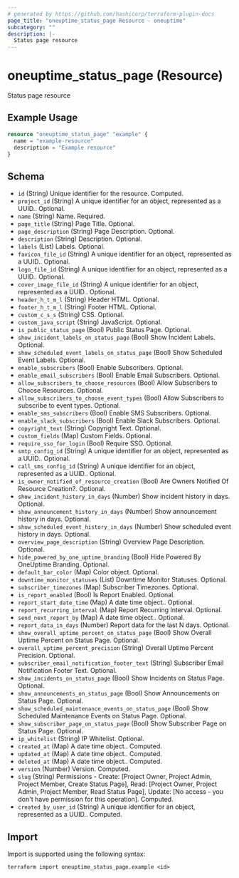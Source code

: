 ```yaml
---
# generated by https://github.com/hashicorp/terraform-plugin-docs
page_title: "oneuptime_status_page Resource - oneuptime"
subcategory: ""
description: |-
  Status page resource
---
```


# oneuptime_status_page (Resource)

Status page resource

## Example Usage

```terraform
resource "oneuptime_status_page" "example" {
  name = "example-resource"
  description = "Example resource"
}
```

## Schema

- `id` (String) Unique identifier for the resource. Computed.
- `project_id` (String) A unique identifier for an object, represented as a UUID.. Optional.
- `name` (String) Name. Required.
- `page_title` (String) Page Title. Optional.
- `page_description` (String) Page Description. Optional.
- `description` (String) Description. Optional.
- `labels` (List) Labels. Optional.
- `favicon_file_id` (String) A unique identifier for an object, represented as a UUID.. Optional.
- `logo_file_id` (String) A unique identifier for an object, represented as a UUID.. Optional.
- `cover_image_file_id` (String) A unique identifier for an object, represented as a UUID.. Optional.
- `header_h_t_m_l` (String) Header HTML. Optional.
- `footer_h_t_m_l` (String) Footer HTML. Optional.
- `custom_c_s_s` (String) CSS. Optional.
- `custom_java_script` (String) JavaScript. Optional.
- `is_public_status_page` (Bool) Public Status Page. Optional.
- `show_incident_labels_on_status_page` (Bool) Show Incident Labels. Optional.
- `show_scheduled_event_labels_on_status_page` (Bool) Show Scheduled Event Labels. Optional.
- `enable_subscribers` (Bool) Enable Subscribers. Optional.
- `enable_email_subscribers` (Bool) Enable Email Subscribers. Optional.
- `allow_subscribers_to_choose_resources` (Bool) Allow Subscribers to Choose Resources. Optional.
- `allow_subscribers_to_choose_event_types` (Bool) Allow Subscribers to subscribe to event types. Optional.
- `enable_sms_subscribers` (Bool) Enable SMS Subscribers. Optional.
- `enable_slack_subscribers` (Bool) Enable Slack Subscribers. Optional.
- `copyright_text` (String) Copyright Text. Optional.
- `custom_fields` (Map) Custom Fields. Optional.
- `require_sso_for_login` (Bool) Require SSO. Optional.
- `smtp_config_id` (String) A unique identifier for an object, represented as a UUID.. Optional.
- `call_sms_config_id` (String) A unique identifier for an object, represented as a UUID.. Optional.
- `is_owner_notified_of_resource_creation` (Bool) Are Owners Notified Of Resource Creation?. Optional.
- `show_incident_history_in_days` (Number) Show incident history in days. Optional.
- `show_announcement_history_in_days` (Number) Show announcement history in days. Optional.
- `show_scheduled_event_history_in_days` (Number) Show scheduled event history in days. Optional.
- `overview_page_description` (String) Overview Page Description. Optional.
- `hide_powered_by_one_uptime_branding` (Bool) Hide Powered By OneUptime Branding. Optional.
- `default_bar_color` (Map) Color object. Optional.
- `downtime_monitor_statuses` (List) Downtime Monitor Statuses. Optional.
- `subscriber_timezones` (Map) Subscriber Timezones. Optional.
- `is_report_enabled` (Bool) Is Report Enabled. Optional.
- `report_start_date_time` (Map) A date time object.. Optional.
- `report_recurring_interval` (Map) Report Recurring Interval. Optional.
- `send_next_report_by` (Map) A date time object.. Optional.
- `report_data_in_days` (Number) Report data for the last N days. Optional.
- `show_overall_uptime_percent_on_status_page` (Bool) Show Overall Uptime Percent on Status Page. Optional.
- `overall_uptime_percent_precision` (String) Overall Uptime Percent Precision. Optional.
- `subscriber_email_notification_footer_text` (String) Subscriber Email Notification Footer Text. Optional.
- `show_incidents_on_status_page` (Bool) Show Incidents on Status Page. Optional.
- `show_announcements_on_status_page` (Bool) Show Announcements on Status Page. Optional.
- `show_scheduled_maintenance_events_on_status_page` (Bool) Show Scheduled Maintenance Events on Status Page. Optional.
- `show_subscriber_page_on_status_page` (Bool) Show Subscriber Page on Status Page. Optional.
- `ip_whitelist` (String) IP Whitelist. Optional.
- `created_at` (Map) A date time object.. Computed.
- `updated_at` (Map) A date time object.. Computed.
- `deleted_at` (Map) A date time object.. Computed.
- `version` (Number) Version. Computed.
- `slug` (String) Permissions - Create: [Project Owner, Project Admin, Project Member, Create Status Page], Read: [Project Owner, Project Admin, Project Member, Read Status Page], Update: [No access - you don't have permission for this operation]. Computed.
- `created_by_user_id` (String) A unique identifier for an object, represented as a UUID.. Computed.

## Import

Import is supported using the following syntax:

```shell
terraform import oneuptime_status_page.example <id>
```
